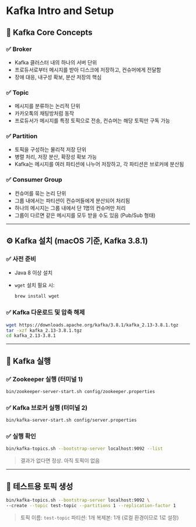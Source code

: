 # Kafka Intro and Setup

## 📌 Kafka Core Concepts

### ✅ Broker

* Kafka 클러스터 내의 하나의 서버 단위
* 프로듀서로부터 메시지를 받아 디스크에 저장하고, 컨슈머에게 전달함
* 장애 대응, 내구성 확보, 분산 저장의 핵심

### ✅ Topic

* 메시지를 분류하는 논리적 단위
* 카카오톡의 채팅방처럼 동작
* 프로듀서가 메시지를 특정 토픽으로 전송, 컨슈머는 해당 토픽만 구독 가능

### ✅ Partition

* 토픽을 구성하는 물리적 저장 단위
* 병렬 처리, 저장 분산, 확장성 확보 가능
* Kafka는 메시지를 여러 파티션에 나누어 저장하고, 각 파티션은 브로커에 분산됨

### ✅ Consumer Group

* 컨슈머를 묶는 논리 단위
* 그룹 내에서는 파티션이 컨슈머들에게 분산되어 처리됨
* 하나의 메시지는 그룹 내에서 단 1명의 컨슈머만 처리
* 그룹이 다르면 같은 메시지를 모두 받을 수도 있음 (Pub/Sub 형태)

---

## ⚙️ Kafka 설치 (macOS 기준, Kafka 3.8.1)

### ✅ 사전 준비

* Java 8 이상 설치
* `wget` 설치 필요 시:

  ```bash
  brew install wget
  ```

### ✅ Kafka 다운로드 및 압축 해제

```bash
wget https://downloads.apache.org/kafka/3.8.1/kafka_2.13-3.8.1.tgz
tar -xzf kafka_2.13-3.8.1.tgz
cd kafka_2.13-3.8.1
```

---

## 🚀 Kafka 실행

### ✅ Zookeeper 실행 (터미널 1)

```bash
bin/zookeeper-server-start.sh config/zookeeper.properties
```

### ✅ Kafka 브로커 실행 (터미널 2)

```bash
bin/kafka-server-start.sh config/server.properties
```

### ✅ 실행 확인

```bash
bin/kafka-topics.sh --bootstrap-server localhost:9092 --list
```

> 결과가 없다면 정상. 아직 토픽이 없음

---

## 🧪 테스트용 토픽 생성

```bash
bin/kafka-topics.sh --bootstrap-server localhost:9092 \
--create --topic test-topic --partitions 1 --replication-factor 1
```

> 토픽 이름: `test-topic`
> 파티션: 1개
> 복제본: 1개 (로컬 환경이므로 1로 설정)

